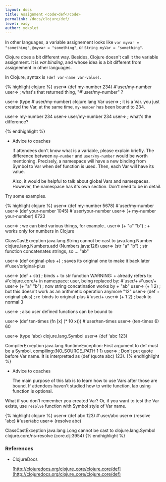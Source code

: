 ```yaml
---
layout: docs
title: Assignment <code>def</code>
permalink: /docs/clojure/def/
level: easy
author: yokolet
---
```


In other languages, a variable assignement looks like `var myvar = "something"`, `@myvar = "something"`, or `String myVar = "something"`.

Clojure does a bit different way. Besides, Clojure doesn't call it the variable assignment. It is *var binding*, and whose idea is a bit different from assignement in other languages.

In Clojure, syntax is `(def var-name var-value)`.

{% highlight clojure %}
user=> (def my-number 234)
#'user/my-number
user=> ; what's that returned thing, "#'user/my-number" ?

user=> (type #'user/my-number)
clojure.lang.Var
user=> ; it is a Var. you just created the Var, at the same time, `my-number` has been bound to 234.

user=> my-number
234
user=> user/my-number
234
user=> ; what's the difference?

{% endhighlight %}

- Advice to coaches

    If attendees don't know what is a variable, please explain briefly.
    The difference between `my-number` and `user/my-number` would be worth mentioning.
    Precisely, a namespace will have a new binding from Symbol to Var
    when def function is used.
    Then, each Var will have its value.


    Also, it would be helpful to talk about global Vars and namespaces.
    However, the namespace has it's own section. Don't need to be in detail.

Try some examples.

{% highlight clojure %}
user=> (def my-number 5678)
#'user/my-number
user=> (def your-number 1045)
#'user/your-number
user=> (+ my-number your-number)
6723

user=> ; we can bind various things, for example..
user=> (+ "a" "b") ; + works only for numbers in Clojure

ClassCastException java.lang.String cannot be cast to java.lang.Number  clojure.lang.Numbers.add (Numbers.java:126)
user=> (str "a" "b") ; str function concatenates strings, so ...
"ab"

user=> (def original-plus +) ; saves its original one to make it back later
#'user/original-plus

user=> (def + str) ; binds + to str function
WARNING: + already refers to: #'clojure.core/+ in namespace: user, being replaced by: #'user/+
#'user/+
user=> (+ "a" "b") ; now string concatination works by +
"ab"
user=> (+ 1 2) ; but this doesn't work as an arithmetic operation anymore
"12"
user=> (def + original-plus) ; re-binds to original-plus
#'user/+
user=> (+ 1 2) ; back to normal
3

user=> ; also user defined functions can be bound to

user=> (def ten-times (fn [x] (* 10 x)))
#'user/ten-times
user=> (ten-times 6)
60

user=> (type 'abc)
clojure.lang.Symbol
user=> (def 'abc 123)

CompilerException java.lang.RuntimeException: First argument to def must be a Symbol, compiling:(NO_SOURCE_PATH:1:1)
user=> ; Don't put quote before Var name. It is interpretted as (def (quote abc) 123).
{% endhighlight %}

- Advice to coaches

    The main purpose of this lab is to learn how to use Vars after those are bound.
    If attendees haven't studied how to write function, lab using function is optional.


What if you don't remember you created Var? Or, if you want to test the Var exists, use `resolve` function with Symbol style of Var name.

{% highlight clojure %}
user=> (def abc 123)
#'user/abc
user=> (resolve 'abc)
#'user/abc
user=> (resolve abc)

ClassCastException java.lang.Long cannot be cast to clojure.lang.Symbol  clojure.core/ns-resolve (core.clj:3954)
{% endhighlight %}


### References

- ClojureDocs

    [http://clojuredocs.org/clojure_core/clojure.core/def](http://clojuredocs.org/clojure_core/clojure.core/def)